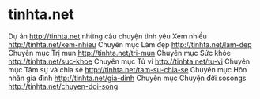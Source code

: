 # tinhta.net
Dự án http://tinhta.net những câu chuyện tình yêu
Xem nhiều http://tinhta.net/xem-nhieu
Chuyên mục Làm đẹp http://tinhta.net/lam-dep
Chuyên mục Trị mụn http://tinhta.net/tri-mun
Chuyên mục Sức khỏe http://tinhta.net/suc-khoe
Chuyên mục Tử vi http://tinhta.net/tu-vi
Chuyên mục Tâm sự và chia sẻ http://tinhta.net/tam-su-chia-se
Chuyên mục Hôn nhân gia đình http://tinhta.net/gia-dinh
Chuyên mục Chuyện đời sosongs http://tinhta.net/chuyen-doi-song
